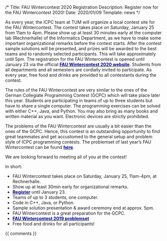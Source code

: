 /*
Title: FAU Wintercontest 2020 Registration
Description: Register now for the FAU Wintercontest 2020!
Date: 2020/01/09
Template: news
*/

As every year, the ICPC team at TUM will organize a local contest site for the FAU Wintercontest. The contest takes place on Saturday, January 25 from 11am to 4pm. Please show up at least 30 minutes early at the computer lab (Rechnerhalle) of the Informatics Department, as we have to make some important organizational remarks before the contest starts. After the contest sample solutions will be presented, and prizes will be awarded to the best teams and to randomly selected participants. This will take approximately until 5pm. The registration for the FAU Wintercontest is opened until January 23 via the official [<span style="color:darkblue">**FAU Wintercontest 2020 website**</span>](https://icpc.cs.fau.de/anmeldung/). Students from all departments and all semesters are cordially invited to participate. As every year, free food and drinks are provided to all contestants during the contest.

The rules of the FAU Wintercontest are very similar to the ones of the German Collegiate Programming Contest (GCPC) which will take place later this year. Students are participating in teams of up to three students but have to share a single computer. The programming exercises can be solved with either C++, Java, and Python. You may also bring as many books and written material as you want. Electronic devices are strictly prohibited. 

The problems of the FAU Wintercontest are usually a bit easier than the ones of the GCPC. Hence, this contest is an outstanding opportunity to find great teammates and get accustomed to the general setup and problem style of ICPC programming contests. The problemset of last year’s FAU Wintercontest can be found [<span style="color:darkblue">**here**</span>](https://icpc.cs.fau.de/wp-content/uploads/2019/03/problemset_winter_2019.pdf). 

We are looking forward to meeting all of you at the contest!

In short:
- FAU Wintercontest takes place on Saturday, January 25, 11am-4pm, at Rechnerhalle.
- Show up at least 30min early for organizational remarks.
- [<span style="color:darkblue">**Register**</span>](https://icpc.cs.fau.de/anmeldung/) until January 23.
- Teams of up to 3 students, one computer.
- Code in C++, Java, or Python.
- Sample solution presentation & award ceremony end at approx. 5pm.
- FAU Wintercontest is a great preparation for the GCPC.
- [<span style="color:darkblue">**FAU Wintercontest 2019 problemset**</span>](https://icpc.cs.fau.de/wp-content/uploads/2019/03/problemset_winter_2019.pdf)
- Free food and drinks for all participants!


{{ comments }}
